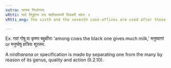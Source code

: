 ```yaml
---
sutra: यतश्च निर्धारणम्
vRtti: यतो निर्द्धारण ततः षष्ठीसप्तम्यौ विभक्ती भवतः ॥
vRtti_eng: The sixth and the seventh case-affixes are used after those words from which specification is made, (as of an individual from the whole class).

---
```

Ex. गवां गोषु वा कृष्णा बहुक्षीराः 'among cows the black one gives much milk,' मनुष्याणां or मनुष्येषु क्षत्रियः शूरतमः.

A _nirdharana_ or specification is made by separating one from the many by reason of its genus, quality and action (II.2.10).